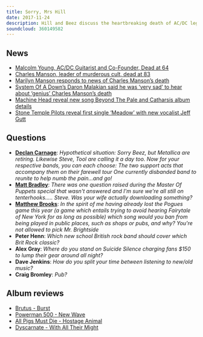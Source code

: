 ```yaml
---
title: Sorry, Mrs Hill
date: 2017-11-24
description: Hill and Beez discuss the heartbreaking death of AC/DC legend Malcolm Young and the not so heartbreaking death of convicted serial killer Charles Manson, there’s new tracks from Machine Head and Stone Temple Pilots with their new vocalist, and this weeks album reviews have all been suggested by That’s Not Metal listeners and come from Brutus, Powerman 5000, All Pigs Must Die and Dyscarnate, and there’s no Album Club for reasons that will be made clear next week.
soundcloud: 360149582
---
```


## News

* [Malcolm Young, AC/DC Guitarist and Co-Founder, Dead at 64](http://www.rollingstone.com/music/news/malcolm-young-acdc-guitarist-and-co-founder-dead-at-64-w512164)
* [Charles Manson, leader of murderous cult, dead at 83](http://edition.cnn.com/2017/11/20/us/charles-manson-dead/index.html)
* [Marilyn Manson responds to news of Charles Manson’s death](http://www.nme.com/news/music/marilyn-manson-responds-news-charles-mansons-death-2161564)
* [System Of A Down’s Daron Malakian said he was ‘very sad’ to hear about ‘genius’ Charles Manson’s death](http://www.nme.com/news/music/system-downs-daron-malakian-said-sad-hear-genius-charles-mansons-death-2161933)
* [Machine Head reveal new song Beyond The Pale and Catharsis album details](http://teamrock.com/news/2017-11-17/machine-head-reveal-new-song-beyond-the-pale-and-catharsis-album-details)
* [Stone Temple Pilots reveal first single ‘Meadow’ with new vocalist Jeff Gutt](http://www.nme.com/news/music/stone-temple-pilots-reveal-first-single-meadow-new-vocalist-jeff-gutt-2159726)

## Questions

* **[Declan Carnage](https://www.facebook.com/thatsnotmetalpodcast/posts/2211166545776544?comment_id=2211184462441419&comment_tracking=%7B%22tn%22%3A%22R9%22%7D)**: _Hypothetical situation: Sorry Beez, but Metallica are retiring. Likewise Steve, Tool are calling it a day too. Now for your respective bands, you can each choose: The two support acts that accompany them on their farewell tour One currently disbanded band to reunite to help numb the pain...and go!_
* **[Matt Bradley](https://www.facebook.com/thatsnotmetalpodcast/posts/2211166545776544?comment_id=2211177095775489&comment_tracking=%7B%22tn%22%3A%22R9%22%7D)**: _There was one question raised during the Master Of Puppets special that wasn't answered and I'm sure we're all still on tenterhooks..... Steve. Was your wife actually downloading something?_
* **[Matthew Brooks](https://www.facebook.com/thatsnotmetalpodcast/posts/2211166545776544?comment_id=2211184172441448&comment_tracking=%7B%22tn%22%3A%22R9%22%7D)**: _In the spirit of me having already lost the Pogues game this year (a game which entails trying to avoid hearing Fairytale of New York for as long as possible) which song would you ban from being played in public places, such as shops or pubs, and why? You're not allowed to pick Mr. Brightside_
* **Peter Henn**: _Which new school British rock band should cover which Brit Rock classic?_
* **Alex Gray**: _Where do you stand on Suicide Silence charging fans $150 to lump their gear around all night?_
* **Dave Jenkins**: _How do you split your time between listening to new/old music?_
* **Craig Bromley**: _Pub?_

## Album reviews

* [Brutus - Burst](https://itunes.apple.com/gb/album/burst/1178744595)
* [Powerman 500 - New Wave](https://itunes.apple.com/gb/album/new-wave/1269278006)
* [All Pigs Must Die - Hostage Animal](https://itunes.apple.com/gb/album/hostage-animal/1294858062)
* [Dyscarnate - With All Their Might](https://itunes.apple.com/gb/album/with-all-their-might/1298829080)

